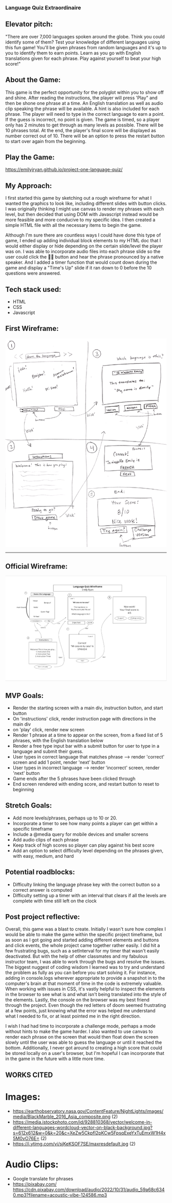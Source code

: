 ### Language Quiz Extraordinaire

## Elevator pitch:

"There are over 7,000 languages spoken around the globe. Think you could identify some of them? Test your knowledge of different languages using this fun game! You'll be given phrases from random languages and it's up to you to identify them to earn points. Learn as you go with English translations given for each phrase. Play against yourself to beat your high score!"

## About the Game:

This game is the perfect opportunity for the polyglot within you to show off and shine. After reading the instructions, the player will press 'Play" and then be shone one phrase at a time. An English translation as well as audio clip speaking the phrase will be available. A hint is also included for each phrase. The player will need to type in the correct language to earn a point. If the guess is incorrect, no point is given. The game is timed, so a player only has 2 minutes to get through as many levels as possible. There will be 10 phrases total. At the end, the player's final score will be displayed as number correct out of 10. There will be an option to press the restart button to start over again from the beginning.

## Play the Game:
https://emilyjryan.github.io/project-one-language-quiz/

## My Approach:
I first started this game by sketching out a rough wireframe for what I wanted the graphics to look like, including different slides with button clicks. I was originally thinking I might use canvas to render my phrases with each level, but then decided that using DOM with Javascript instead would be more feasible and more conducive to my specific idea. I then created a simple HTML file with all the necessary items to begin the game.

Although I'm sure there are countless ways I could have done this type of game, I ended up adding individual block elements to my HTML doc that I would either display or hide depending on the certain slide/level the player was on. I was able to incorporate audio files into each phrase slide so the user could click the 👂🏼 button and hear the phrase pronounced by a native speaker. And I added a timer function that would count down during the game and display a "Time's Up" slide if it ran down to 0 before the 10 questions were answered.

## Tech stack used:

- HTML
- CSS
- Javascript

## First Wireframe:
<!-- local image -->
![First Wireframe](./images/wireframe1201.png)

---

## Official Wireframe:
<!-- Miro sketch -->
![Official Wireframe](./images/miro-frame-project-one.png)

## MVP Goals:
- Render the starting screen with a main div, instruction button, and start button
- On 'instructions' click, render instruction page with directions in the main div
- on 'play' click, render new screen
- Render 1 phrase at a time to appear on the screen, from a fixed list of 5 phrases, with the English translation below
- Render a free type input bar with a submit button for user to type in a language and submit their guess.
- User types in correct language that matches phrase --> render 'correct' screen and add 1 point, render 'next' button
- User types in incorrect language --> render 'incorrect' screen, render 'next' button
- Game ends after the 5 phrases have been clicked through
- End screen rendered with ending score, and restart button to reset to beginning

## Stretch Goals:
- Add more levels/phrases, perhaps up to 10 or 20.
- Incorporate a timer to see how many points a player can get within a specific timeframe
- Include a @media query for mobile devices and smaller screens
- Add audio clips of each phrase
- Keep track of high scores so player can play against his best score
- Add an option to select difficulty level depending on the phrases given, with easy, medium, and hard

## Potential roadblocks:
- Difficulty linking the language phrase key with the correct button so a correct answer is computed
- Difficulty setting up a timer with an interval that clears if all the levels are complete with time still left on the clock

## Post project reflective:
Overall, this game was a blast to create. Initially I wasn't sure how complex I would be able to make the game within the specific project timeframe, but as soon as I got going and started adding different elements and buttons and click events, the whole project came together rather easily. I did hit a few frustrating bugs, such as a setInterval for my timer that wasn't easily deactivated. But with the help of other classmates and my fabulous instructor team, I was able to work through the bugs and resolve the issues. The biggest nuggest of coding wisdom I learned was to try and understand the problem as fully as you can before you start solving it. For instance, adding in console.logs wherever appropriate to provide a snapshot in to the computer's brain at that moment of time in the code is extremely valuable. When working with issues in CSS, it's vastly helpful to inspect the elements in the browser to see what is and what isn't being translated into the style of the elements. Lastly, the console on the browser was my best friend through the project. Even though the red letters of doom seemed frustrating at a few points, just knowing what the error was helped me understand what I needed to fix, or at least pointed me in the right direction.

I wish I had had time to incorporate a challenge mode, perhaps a mode without hints to make the game harder. I also wanted to use canvas to render each phrase on the screen that would then float down the screen slowly until the user was able to guess the language or until it reached the bottom. Additionally, I never got around to creating a high score that could be stored locally on a user's browser, but I'm hopeful I can incorporate that in the game in the future with a little more time.

## WORKS CITED

# Images:
- https://earthobservatory.nasa.gov/ContentFeature/NightLights/images/media/BlackMarble_2016_Asia_composite.png (2)
- https://media.istockphoto.com/id/928810368/vector/welcome-in-different-languages-wordcloud-vector-on-black-background.jpg?s=612x612&w=0&k=20&c=XeZw5CkpfI2pKCw5FpsqExeYxTuEmxW1H4x5M0vO76E= (2)
- https://i.ytimg.com/vi/sjKeKSOF7SE/maxresdefault.jpg (2)

# Audio Clips:
- Google translate for phrases
- https://pixabay.com/
https://cdn.pixabay.com/download/audio/2022/10/31/audio_59a68c6340.mp3?filename=acoustic-vibe-124586.mp3
